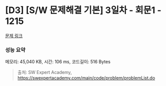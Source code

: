# [D3] [S/W 문제해결 기본] 3일차 - 회문1 - 1215 

[문제 링크](https://swexpertacademy.com/main/code/problem/problemDetail.do?contestProbId=AV14QpAaAAwCFAYi) 

### 성능 요약

메모리: 45,040 KB, 시간: 106 ms, 코드길이: 516 Bytes



> 출처: SW Expert Academy, https://swexpertacademy.com/main/code/problem/problemList.do